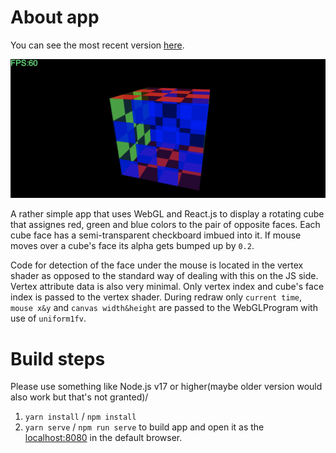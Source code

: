 # About app
You can see the most recent version [here](https://kjamrozy.github.io/glsl-rotating-cube/).

![image](preview.png "Title")

A rather simple app that uses WebGL and React.js to display a rotating cube that assignes red, green and blue colors to the pair of opposite faces. Each cube face has a semi-transparent checkboard imbued into it. If mouse moves over a cube's face its alpha gets bumped up by `0.2`.

Code for detection of the face under the mouse is located in the vertex shader as opposed to the standard way of dealing with this on the JS side. Vertex attribute data is also very minimal. Only vertex index and cube's face index is passed to the vertex shader. During redraw only `current time`, `mouse x&y` and `canvas width&height` are passed to the WebGLProgram with use of `uniform1fv`.

# Build steps
Please use something like Node.js v17 or higher(maybe older version would also work but that's not granted)/
1. `yarn install` / `npm install`
2. `yarn serve` / `npm run serve` to build app and open it as the [localhost:8080](http://localhost:8080/) in the default browser.
